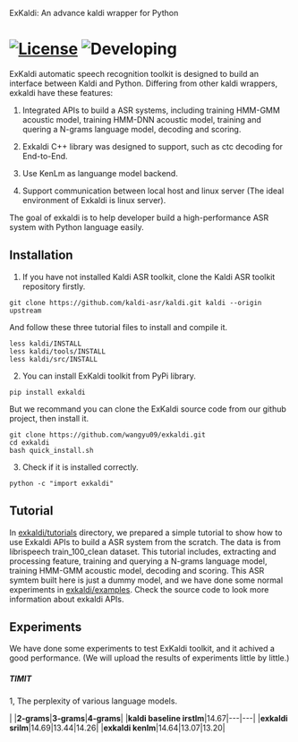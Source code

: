 ExKaldi: An advance kaldi wrapper for Python

[![License](https://img.shields.io/hexpm/l/Apa)](https://github.com/wangyu09/exkaldi/blob/master/LICENSE)
![Developing](https://img.shields.io/badge/Debug-v--1.2.x-red)
================================

ExKaldi automatic speech recognition toolkit is designed to build an interface between Kaldi and Python. 
Differing from other kaldi wrappers, exkaldi have these features:

1. Integrated APIs to build a ASR systems, including training HMM-GMM acoustic model, training HMM-DNN acoustic model, training and quering a N-grams language model, decoding and scoring.

2. Exkaldi C++ library was designed to support, such as ctc decoding for End-to-End. 

3. Use KenLm as languange model backend.

4. Support communication between local host and linux server (The ideal environment of Exkaldi is linux server).

The goal of exkaldi is to help developer build a high-performance ASR system with Python language easily.

## Installation

1. If you have not installed Kaldi ASR toolkit, clone the Kaldi ASR toolkit repository firstly.
```
git clone https://github.com/kaldi-asr/kaldi.git kaldi --origin upstream
```
And follow these three tutorial files to install and compile it.
```
less kaldi/INSTALL
less kaldi/tools/INSTALL
less kaldi/src/INSTALL
```

2. You can install ExKaldi toolkit from PyPi library.
```
pip install exkaldi
```
But we recommand you can clone the ExKaldi source code from our github project, then install it.
```
git clone https://github.com/wangyu09/exkaldi.git
cd exkaldi
bash quick_install.sh
```

3. Check if it is installed correctly.
```
python -c "import exkaldi"
```


## Tutorial

In [exkaldi/tutorials](tutorials) directory, we prepared a simple tutorial to show how to use Exkaldi APIs to build a ASR system from the scratch.
The data is from librispeech train_100_clean dataset. This tutorial includes, extracting and processing feature, training and querying a N-grams language model, training HMM-GMM acoustic model, decoding and scoring. This ASR symtem built here is just a dummy model, and we have done some normal experiments in [exkaldi/examples](examples). Check the source code to look more information about exkaldi APIs.

## Experiments

We have done some experiments to test ExKaldi toolkit, and it achived a good performance.
(We will upload the results of experiments little by little.)

##### TIMIT

1, The perplexity of various language models.

| |__2-grams__|__3-grams__|__4-grams__|
|__kaldi baseline irstlm__|14.67|---|---|
|__exkaldi srilm__|14.69|13.44|14.26|
|__exkaldi kenlm__|14.64|13.07|13.20|

